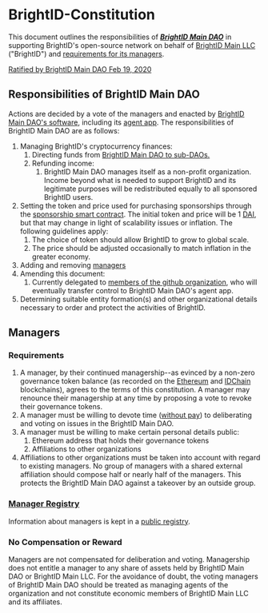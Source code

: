 # BrightID-Constitution
This document outlines the responsibilities of ***[BrightID Main DAO](https://mainnet.aragon.org/#/brightid)*** in supporting BrightID's open-source network on behalf of [BrightID Main LLC](https://drive.google.com/file/d/1WT04CNV_VnKUHMSNzwFQALnaDNYvWP5g/view?ts=5e626b79) ("BrightID") and [requirements for its managers](#requirements).

[Ratified by BrightID Main DAO Feb 19, 2020](https://nightly.aragon.org/#/brightid/0xe30d9338e3ef73797bbb9ab912db740cc65e304a/vote/58/)

## Responsibilities of BrightID Main DAO
Actions are decided by a vote of the managers and enacted by [BrightID Main DAO's software](https://mainnet.aragon.org/#/brightid), including its [agent app](https://mainnet.aragon.org/#/brightid/apps/). The responsibilities of BrightID Main DAO are as follows:

1. Managing BrightID's cryptocurrency finances:
    1. Directing funds from [BrightID Main DAO to sub-DAOs.](https://docs.google.com/document/d/1F8rrUcrAIsKEVmxvfx8sLf2JyqAmtoAmfssDwZ0b2TM/edit?usp=sharing)
    1. Refunding income:
        1. BrightID Main DAO manages itself as a non-profit organization. Income beyond what is needed to support BrightID and its legitimate purposes will be redistributed equally to all sponsored BrightID users. 
1. Setting the token and price used for purchasing sponsorships through the [sponsorship smart contract](https://github.com/BrightID/Sponsorship-Subscriptions-SmartContracts). The initial token and price will be 1 [DAI](https://makerdao.com/en/), but that may change in light of scalability issues or inflation. The following guidelines apply:
    1. The choice of token should allow BrightID to grow to global scale.
    1. The price should be adjusted occasionally to match inflation in the greater economy.
1. Adding and removing [managers](#membership)
1. Amending this document:
    1. Currently delegated to [members of the github organization](https://github.com/orgs/BrightID/people), who will eventually transfer control to BrightID Main DAO's agent app.
1. Determining suitable entity formation(s) and other organizational details necessary to order and protect the activities of BrightID.

## Managers
### Requirements
1. A manager, by their continued managership--as evinced by a non-zero governance token balance (as recorded on the [Ethereum](https://mainnet.aragon.org/#/brightid/0x983dd5e5ce0f33774f49666e00d6a820ff8d8a07/) and [IDChain](https://aragon.idchain.one/#/brightid/0xf952e884b5a5686c39cdc84404dcace96b1718f6/) blockchains), agrees to the terms of this constitution. A manager may renounce their managership at any time by proposing a vote to revoke their governance tokens.
1. A manager must be willing to devote time ([without pay](#no-compensation-or-reward)) to deliberating and voting on issues in the BrightID Main DAO.
1. A manager must be willing to make certain personal details public:
    1. Ethereum address that holds their governance tokens
    1. Affiliations to other organizations
1. Affiliations to other organizations must be taken into account with regard to existing managers. No group of managers with a shared external affiliation should compose half or nearly half of the managers. This protects the BrightID Main DAO against a takeover by an outside group.
### [Manager Registry](https://docs.google.com/spreadsheets/d/1z75VFvDPQK5oFmqpQ8vE_KUkHUSKdobNCchQR-gtPec/edit?usp=sharing)
Information about managers is kept in a [public registry](https://docs.google.com/spreadsheets/d/1z75VFvDPQK5oFmqpQ8vE_KUkHUSKdobNCchQR-gtPec/edit?usp=sharing). 
### No Compensation or Reward
Managers are not compensated for deliberation and voting. Managership does not entitle a manager to any share of assets held by BrightID Main DAO or BrightID Main LLC. For the avoidance of doubt, the voting managers of BrightID Main DAO should be treated as managing agents of the organization and not constitute economic members of BrightID Main LLC and its affiliates.
